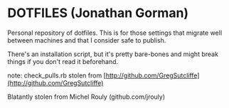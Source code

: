 DOTFILES (Jonathan Gorman)
=======================

Personal repository of dotfiles. This is for those settings that migrate well between machines and that I consider safe to publish.

There's an installation script, but it's pretty bare-bones and might break things if you don't read it beforehand.


note: check_pulls.rb stolen from [http://github.com/GregSutcliffe](http://github.com/GregSutcliffe)

Blatantly stolen from Michel Rouly (github.com/jrouly)
